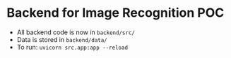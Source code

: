 # Backend for Image Recognition POC

- All backend code is now in `backend/src/`
- Data is stored in `backend/data/`
- To run: `uvicorn src.app:app --reload`
